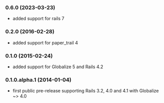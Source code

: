 ### 0.6.0 (2023-03-23)

- added support for rails 7

### 0.2.0 (2016-02-28)

- added support for paper_trail 4

### 0.1.0 (2015-02-24)

- added support for Globalize 5 and Rails 4.2

### 0.1.0.alpha.1 (2014-01-04)

- first public pre-release supporting Rails 3.2, 4.0 and 4.1 with
Globalize ~> 4.0
